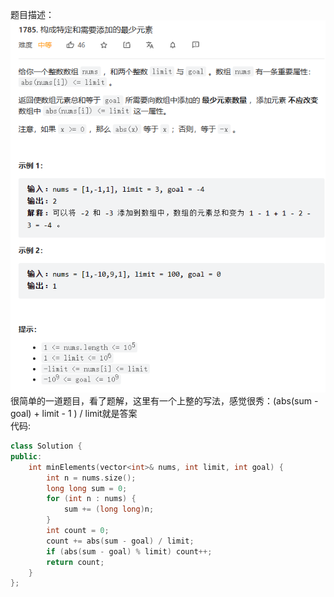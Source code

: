 题目描述：  
![image](/basical/IQ/image/image3.png)  
很简单的一道题目，看了题解，这里有一个上整的写法，感觉很秀：(abs(sum - goal) + limit - 1 ) / limit就是答案  
代码:  
```cpp
class Solution {
public:
    int minElements(vector<int>& nums, int limit, int goal) {
        int n = nums.size();
        long long sum = 0;
        for (int n : nums) {
            sum += (long long)n;
        }
        int count = 0;
        count += abs(sum - goal) / limit;
        if (abs(sum - goal) % limit) count++;
        return count;
    }
};
```